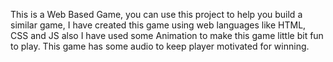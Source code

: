This is a Web Based Game, you can use this project to help you build a similar game, I have created this game using web languages like HTML, CSS and JS also I have used some Animation to make this game little bit fun to play. This game has some audio to keep player motivated for winning. 
